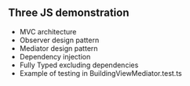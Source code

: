 ## Three JS demonstration

- MVC architecture
- Observer design pattern
- Mediator design pattern
- Dependency injection
- Fully Typed excluding dependencies
- Example of testing in BuildingViewMediator.test.ts
